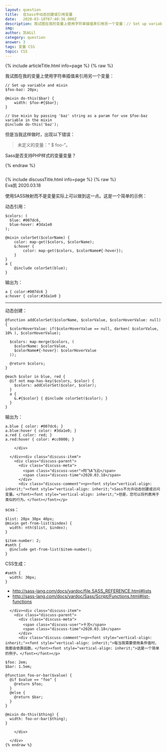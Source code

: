 ```yaml
---
layout: question
title:  在Sass中动态创建或引用变量
date:   2020-03-18T07:40:36.000Z
description: 我试图在我的变量上使用字符串插值来引用另一个变量：// Set up variable and mixin$foo-baz  20px;\`mix...
img: 
author: 凯AGil
category: question
answer: 3
tags: 变量 CSS
topic: CSS
---
```

<div class="article-root">
  <div class="article">
    {% include articleTitle.html info=page %}
    {% raw %}
    <div class="article-content"><p><font style="vertical-align: inherit;"><font style="vertical-align: inherit;">我试图在我的变量上使用字符串插值来引用另一个变量：</font></font></p>

<pre class="lang-scss prettyprint-override"><code>// Set up variable and mixin<font></font>
$foo-baz: 20px;<font></font>
<font></font>
@mixin do-this($bar) {<font></font>
    width: $foo-#{$bar};<font></font>
}<font></font>
<font></font>
// Use mixin by passing 'baz' string as a param for use $foo-baz variable in the mixin<font></font>
@include do-this('baz');<font></font>
</code></pre>

<p><font style="vertical-align: inherit;"><font style="vertical-align: inherit;">但是当我这样做时，出现以下错误：</font></font></p>

<blockquote>
  <p><font style="vertical-align: inherit;"><font style="vertical-align: inherit;">未定义的变量：“ $ foo-”。</font></font></p>
</blockquote>

<p><font style="vertical-align: inherit;"><font style="vertical-align: inherit;">Sass是否支持PHP样式的变量变量？</font></font></p></div>
    {% endraw %}
  </div>
  <p style="height: 0;width:0;overflow: hidden;"> 第2021篇《在Sass中动态创建或引用变量》来自Winter(https://github.com/aiyld/aiyld.github.io)的站点</p>
  <div class="discuss-wrapper">
    {% include discussTitle.html info=page %}
    {% raw %}
    <div class="discuss-item">
        <div class="discuss-parent">
          <div class="discuss-meta">
            <span class="discuss-user">Eva凯</span>
            <span class="discuss-time">2020.03.18</span>
          </div>
          <div class="discuss-comment"><p><font style="vertical-align: inherit;"><font style="vertical-align: inherit;">使用SASS映射而不是变量实际上可以做到这一点。</font><font style="vertical-align: inherit;">这是一个简单的示例：</font></font></p>

<p><font style="vertical-align: inherit;"><font style="vertical-align: inherit;">动态引用：</font></font></p>

<pre><code>$colors: (<font></font>
  blue: #007dc6,<font></font>
  blue-hover: #3da1e0<font></font>
);<font></font>
<font></font>
@mixin colorSet($colorName) {<font></font>
    color: map-get($colors, $colorName);<font></font>
    &amp;:hover {<font></font>
        color: map-get($colors, $colorName#{-hover});<font></font>
    }<font></font>
}<font></font>
a {<font></font>
    @include colorSet(blue);<font></font>
}<font></font>
</code></pre>

<p><font style="vertical-align: inherit;"><font style="vertical-align: inherit;">输出为：</font></font></p>

<pre><code>a { color:#007dc6 }<font></font>
a:hover { color:#3da1e0 }<font></font>
</code></pre>

<hr>

<p><font style="vertical-align: inherit;"><font style="vertical-align: inherit;">动态创建：</font></font></p>

<pre><code>@function addColorSet($colorName, $colorValue, $colorHoverValue: null) {<font></font>
  $colorHoverValue: if($colorHoverValue == null, darken( $colorValue, 10% ), $colorHoverValue);<font></font>
<font></font>
  $colors: map-merge($colors, (<font></font>
    $colorName: $colorValue,<font></font>
    $colorName#{-hover}: $colorHoverValue<font></font>
  ));<font></font>
<font></font>
  @return $colors;<font></font>
}<font></font>
<font></font>
@each $color in blue, red {<font></font>
  @if not map-has-key($colors, $color) {<font></font>
    $colors: addColorSet($color, $color);<font></font>
  }<font></font>
  a {<font></font>
    &amp;.#{$color} { @include colorSet($color); }<font></font>
  }<font></font>
}<font></font>
</code></pre>

<p><font style="vertical-align: inherit;"><font style="vertical-align: inherit;">输出为：</font></font></p>

<pre><code>a.blue { color: #007dc6; }<font></font>
a.blue:hover { color: #3da1e0; }<font></font>
a.red { color: red; }<font></font>
a.red:hover { color: #cc0000; }<font></font>
</code></pre></div>
        </div>
        
      </div><div class="discuss-item">
        <div class="discuss-parent">
          <div class="discuss-meta">
            <span class="discuss-user">阿飞A飞云</span>
            <span class="discuss-time">2020.03.18</span>
          </div>
          <div class="discuss-comment"><p><font style="vertical-align: inherit;"><font style="vertical-align: inherit;">Sass不允许动态创建或访问变量。</font><font style="vertical-align: inherit;">但是，您可以将列表用于类似的行为。</font></font></p>

<p><font style="vertical-align: inherit;"><font style="vertical-align: inherit;">scss：</font></font></p>

<pre><code>$list: 20px 30px 40px;    <font></font>
@mixin get-from-list($index) {<font></font>
  width: nth($list, $index);<font></font>
}<font></font>
<font></font>
$item-number: 2;<font></font>
#smth {<font></font>
  @include get-from-list($item-number);<font></font>
}<font></font>
</code></pre>

<p><font style="vertical-align: inherit;"><font style="vertical-align: inherit;">CSS生成：</font></font></p>

<pre><code>#smth {<font></font>
  width: 30px; <font></font>
}<font></font>
</code></pre>

<ul>
<li><a href="http://sass-lang.com/docs/yardoc/file.SASS_REFERENCE.html#lists" rel="noreferrer"><font style="vertical-align: inherit;"><font style="vertical-align: inherit;">http://sass-lang.com/docs/yardoc/file.SASS_REFERENCE.html#lists</font></font></a></li>
<li><a href="http://sass-lang.com/docs/yardoc/Sass/Script/Functions.html#list-functions" rel="noreferrer"><font style="vertical-align: inherit;"><font style="vertical-align: inherit;">http://sass-lang.com/docs/yardoc/Sass/Script/Functions.html#list-functions</font></font></a></li>
</ul></div>
        </div>
        
      </div><div class="discuss-item">
        <div class="discuss-parent">
          <div class="discuss-meta">
            <span class="discuss-user">十刃</span>
            <span class="discuss-time">2020.03.18</span>
          </div>
          <div class="discuss-comment"><p><font style="vertical-align: inherit;"><font style="vertical-align: inherit;">每当我需要使用条件值时，我都会依靠函数。</font><font style="vertical-align: inherit;">这是一个简单的例子。</font></font></p>

<pre><code>$foo: 2em;<font></font>
$bar: 1.5em;<font></font>
<font></font>
@function foo-or-bar($value) {<font></font>
  @if $value == "foo" {<font></font>
    @return $foo;<font></font>
  }<font></font>
  @else {<font></font>
    @return $bar;<font></font>
  }<font></font>
}<font></font>
<font></font>
@mixin do-this($thing) {<font></font>
  width: foo-or-bar($thing);<font></font>
}<font></font>
</code></pre></div>
        </div>
        
      </div>
    {% endraw %}
  </div>
<div>
